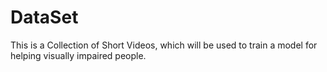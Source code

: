 # DataSet
This is a Collection of Short Videos, which will be used to train a model for helping visually impaired people.
